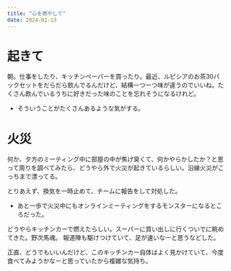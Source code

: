 ```yaml
---
title: "心を燃やして"
date: 2024-02-13
---
```


# 起きて
朝。仕事をしたり、キッチンペーパーを買ったり。最近、ルピシアのお茶30パックセットをだらだら飲んでるんだけど、結構一つ一つ味が違うのでいいね。たくさん飲んでいるうちに好きだった味のことを忘れそうになるけれど。
- そういうことがたくさんあるような気がする。

# 火災
何か、夕方のミーティング中に部屋の中が焦げ臭くて、何かやらかしたか？と思って周りを調べてみたら、どうやら外で火災が起きているらしい。沿線火災がこっちまで漂ってる。

とりあえず、換気を一時止めて、チームに報告をして対処した。
- あと一歩で火災中にもオンラインミーティングをするモンスターになるところだった。

どうやらキッチンカーで燃えたらしい。スーパーに買い出しに行くついでに眺めてきた。野次馬魂。
報道陣も駆けつけていて、足が速いなーと思うなどした。

正直、どうでもいいんだけど、このキッチンカー自体はよく見かけていて、今度食べてみようかなーと思っていたから複雑な気持ち。